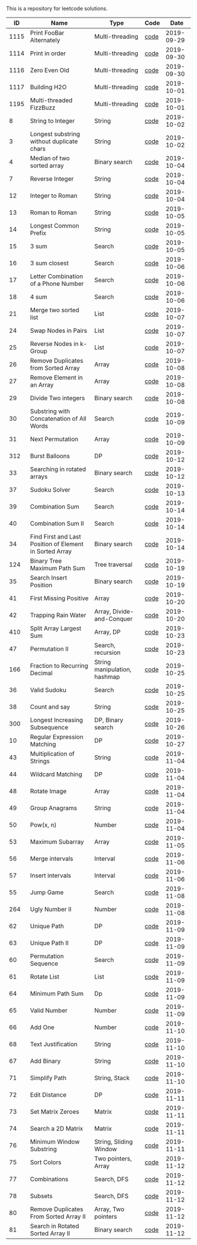 This is a repository for leetcode solutions.

| ID  | Name | Type|  Code  | Date |
| ------------- |----| ----| ----| -----| 
| 1115 | Print FooBar Alternately | Multi-threading | [code](src/main/java/org/jace/cs/review/lc/multithread/p1115/README.md) | 2019-09-29 |
| 1114 | Print in order | Multi-threading | [code](src/main/java/org/jace/cs/review/lc/multithread/p1114/README.md) | 2019-09-30 |
| 1116 | Zero Even Old | Multi-threading | [code](src/main/java/org/jace/cs/review/lc/multithread/p1116/ZeroEvenOdd.java) | 2019-09-30 |
| 1117 | Building H2O | Multi-threading | [code](src/main/java/org/jace/cs/review/lc/multithread/p1117/H2OPhase.java) | 2019-10-01 |
| 1195 | Multi-threaded FizzBuzz | Multi-threading | [code](src/main/java/org/jace/cs/review/lc/multithread/p1195/FizzBuzz.java) | 2019-10-01 |
| 8 | String to Integer | String | [code](src/main/java/org/jace/cs/review/lc/string/p8/Solution.java) | 2019-10-02 |
| 3 | Longest substring without duplicate chars| String | [code](src/main/java/org/jace/cs/review/lc/string/p3/Solution.java) | 2019-10-02 |
| 4 | Median of two sorted array |Binary search |[code](src/main/java/org/jace/cs/review/lc/binaryresearch/p4/Solution.java) | 2019-10-04 |
| 7 | Reverse Integer | String | [code](src/main/java/org/jace/cs/review/lc/string/p7/Solution.java) | 2019-10-04 |
| 12 | Integer to Roman | String | [code](src/main/java/org/jace/cs/review/lc/string/p12/Solution.java) | 2019-10-04 |
| 13 | Roman to Roman | String | [code](src/main/java/org/jace/cs/review/lc/string/p13/Solution.java) | 2019-10-05 |
| 14 | Longest Common Prefix | String | [code](src/main/java/org/jace/cs/review/lc/string/p14/Solution.java) | 2019-10-05 |
| 15 | 3 sum | Search | [code](src/main/java/org/jace/cs/review/lc/search/p15/Solution.java) | 2019-10-05 |
| 16 | 3 sum closest | Search | [code](src/main/java/org/jace/cs/review/lc/search/p16/SolutionN2.java) | 2019-10-06 |
| 17 | Letter Combination of a Phone Number | Search | [code](src/main/java/org/jace/cs/review/lc/search/p17/Solution.java) | 2019-10-06 |
| 18 | 4 sum | Search | [code](src/main/java/org/jace/cs/review/lc/search/p18/Solution.java) | 2019-10-06 |
| 21 | Merge two sorted list |List | [code](src/main/java/org/jace/cs/review/lc/list/p21/Solution.java) | 2019-10-07 |
| 24 | Swap Nodes in Pairs |List | [code](src/main/java/org/jace/cs/review/lc/list/p24/Solution.java) | 2019-10-07 |
| 25 | Reverse Nodes in k-Group |List | [code](src/main/java/org/jace/cs/review/lc/list/p25/Solution.java) | 2019-10-07 |
| 26 | Remove Duplicates from Sorted Array | Array | [code](src/main/java/org/jace/cs/review/lc/array/p26/Solution.java) | 2019-10-08 |
| 27 | Remove Element in an Array | Array | [code](src/main/java/org/jace/cs/review/lc/array/p27/Solution.java) | 2019-10-08 |
| 29 | Divide Two integers | Binary search | [code](src/main/java/org/jace/cs/review/lc/binarysearch/p29/Solution.java) | 2019-10-08 |
| 30 | Substring with Concatenation of All Words |  Search | [code](src/main/java/org/jace/cs/review/lc/search/p30/Solution.java) | 2019-10-09 |
| 31 | Next Permutation |  Array | [code](src/main/java/org/jace/cs/review/lc/array/p31/Solution.java) | 2019-10-09 |
| 312 | Burst Balloons | DP | [code](src/main/java/org/jace/cs/review/lc/dp/p312/Solution.java) | 2019-10-12 |
| 33 | Searching in rotated arrays | Binary search | [code](src/main/java/org/jace/cs/review/lc/binarysearch/p33/Solution.java) | 2019-10-12 |
| 37 | Sudoku Solver | Search | [code](src/main/java/org/jace/cs/review/lc/search/p37/Solution.java) | 2019-10-13 |
| 39 | Combination Sum | Search | [code](src/main/java/org/jace/cs/review/lc/search/p39/Solution.java) | 2019-10-14 |
| 40 | Combination Sum II | Search | [code](src/main/java/org/jace/cs/review/lc/search/p40/Solution.java) | 2019-10-14 |
| 34 | Find First and Last Position of Element in Sorted Array | Binary search | [code](src/main/java/org/jace/cs/review/lc/binarysearch/p34/Solution.java) | 2019-10-14 |
|124| Binary Tree Maximum Path Sum | Tree traversal | [code](src/main/java/org/jace/cs/review/lc/tree/p124/Solution.java) | 2019-10-19|
|35| Search Insert Position | Binary search | [code](src/main/java/org/jace/cs/review/lc/binarysearch/p35/Solution.java) | 2019-10-19|
|41| First Missing Positive | Array | [code](src/main/java/org/jace/cs/review/lc/array/p41/Solution.java) | 2019-10-20|
|42| Trapping Rain Water | Array, Divide-and-Conquer | [code](src/main/java/org/jace/cs/review/lc/array/p42/Solution.java) | 2019-10-20|
|410| Split Array Largest Sum | Array, DP | [code](src/main/java/org/jace/cs/review/lc/dp/p410/Solution.java) | 2019-10-23|
|47| Permutation II | Search, recursion | [code](src/main/java/org/jace/cs/review/lc/search/p47/Solution.java) | 2019-10-23|
|166| Fraction to Recurring Decimal | String manipulation, hashmap | [code](src/main/java/org/jace/cs/review/lc/string/p166/Solution.java) | 2019-10-25|
|36| Valid Sudoku | Search | [code](src/main/java/org/jace/cs/review/lc/search/p36/Solution.java) | 2019-10-25|
|38| Count and say | String | [code](src/main/java/org/jace/cs/review/lc/search/p38/Solution.java) | 2019-10-25|
|300| Longest Increasing Subsequence | DP, Binary search | [code](src/main/java/org/jace/cs/review/lc/dp/p300/Solution.java) | 2019-10-26|
|10|  Regular Expression Matching | DP| [code](src/main/java/org/jace/cs/review/lc/dp/p10/Solution.java) | 2019-10-27|
|43|  Multiplication of Strings | String| [code](src/main/java/org/jace/cs/review/lc/string/p43/Solution.java) | 2019-11-04|
|44|  Wildcard Matching  | DP | [code](src/main/java/org/jace/cs/review/lc/dp/p44/Solution.java) | 2019-11-04|
|48|  Rotate Image | Array | [code](src/main/java/org/jace/cs/review/lc/matrix/p48/Solution.java) | 2019-11-04|
|49|  Group Anagrams| String | [code](src/main/java/org/jace/cs/review/lc/string/p49/Solution.java) | 2019-11-04|
|50|  Pow(x, n)| Number | [code](src/main/java/org/jace/cs/review/lc/number/p50/Solution.java) | 2019-11-04|
|53|  Maximum Subarray | Array | [code](src/main/java/org/jace/cs/review/lc/array/p53/Solution.java) | 2019-11-05|
|56|  Merge intervals | Interval | [code](src/main/java/org/jace/cs/review/lc/interval/p56/Solution.java) | 2019-11-06|
|57|  Insert intervals | Interval | [code](src/main/java/org/jace/cs/review/lc/interval/p57/Solution.java) | 2019-11-06|
|55|  Jump Game| Search | [code](src/main/java/org/jace/cs/review/lc/search/p55/Solution.java) | 2019-11-08|
|264|  Ugly Number II | Number | [code](src/main/java/org/jace/cs/review/lc/number/p264/Solution.java) | 2019-11-08|
|62|  Unique Path | DP | [code](src/main/java/org/jace/cs/review/lc/dp/p62/Solution.java) | 2019-11-09|
|63|  Unique Path II | DP | [code](src/main/java/org/jace/cs/review/lc/dp/p63/Solution.java) | 2019-11-09|
|60|  Permutation Sequence | Search | [code](src/main/java/org/jace/cs/review/lc/search/p60/Solution.java) | 2019-11-09|
|61|  Rotate List | List | [code](src/main/java/org/jace/cs/review/lc/list/p61/Solution.java) | 2019-11-09|
|64|  Minimum Path Sum | Dp | [code](src/main/java/org/jace/cs/review/lc/dp/p64/Solution.java) | 2019-11-09|
|65|  Valid Number| Number | [code](src/main/java/org/jace/cs/review/lc/number/p65/Solution.java) | 2019-11-09|
|66|  Add One| Number | [code](src/main/java/org/jace/cs/review/lc/number/p66/Solution.java) | 2019-11-10|
|68|  Text Justification | String | [code](src/main/java/org/jace/cs/review/lc/string/p66/Solution.java) | 2019-11-10|
|67|  Add Binary | String | [code](src/main/java/org/jace/cs/review/lc/string/p67/Solution.java) | 2019-11-10|
|71|  Simplify Path | String, Stack | [code](src/main/java/org/jace/cs/review/lc/string/p71/Solution.java) | 2019-11-10|
|72|  Edit Distance | DP | [code](src/main/java/org/jace/cs/review/lc/dp/p72/Solution.java) | 2019-11-11|
|73|  Set Matrix Zeroes | Matrix | [code](src/main/java/org/jace/cs/review/lc/matrix/p73/Solution.java) | 2019-11-11|
|74|  Search a 2D Matrix | Matrix | [code](src/main/java/org/jace/cs/review/lc/matrix/p74/Solution.java) | 2019-11-11|
|76|  Minimum Window Substring | String, Sliding Window | [code](src/main/java/org/jace/cs/review/lc/string/p76/Solution.java) | 2019-11-11|
|75|  Sort Colors | Two pointers, Array| [code](src/main/java/org/jace/cs/review/lc/array/p75/Solution.java) | 2019-11-12|
|77|  Combinations| Search, DFS| [code](src/main/java/org/jace/cs/review/lc/search/p77/Solution.java) | 2019-11-12|
|78|  Subsets| Search, DFS| [code](src/main/java/org/jace/cs/review/lc/search/p78/Solution.java) | 2019-11-12|
|80|  Remove Duplicates From Sorted Array II| Array, Two pointers| [code](src/main/java/org/jace/cs/review/lc/array/p80/Solution.java) | 2019-11-12|
|81|  Search in Rotated Sorted Array II | Binary search| [code](src/main/java/org/jace/cs/review/lc/binarysearch/p81/Solution.java) | 2019-11-12|